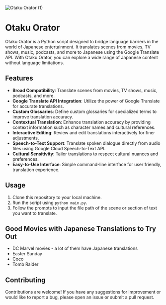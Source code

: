 ![Otaku Orator (1)](https://github.com/TechieTeee/Otaku_Orartor/assets/100870737/125c670d-9db5-49ba-94e4-99c34fa6d509)
# Otaku Orator
Otaku Orator is a Python script designed to bridge language barriers in the world of Japanese entertainment. It translates scenes from movies, TV shows, music, podcasts, and more to Japanese using the Google Translate API. With Otaku Orator, you can explore a wide range of Japanese content without language limitations.

## Features
- **Broad Compatibility**: Translate scenes from movies, TV shows, music, podcasts, and more.
- **Google Translate API Integration**: Utilize the power of Google Translate for accurate translations.
- **Custom Glossaries**: Define custom glossaries for specialized terms to improve translation accuracy.
- **Contextual Translation**: Enhance translation accuracy by providing context information such as character names and cultural references.
- **Interactive Editing**: Review and edit translations interactively for finer adjustments.
- **Speech-to-Text Support**: Translate spoken dialogue directly from audio files using Google Cloud Speech-to-Text API.
- **Cultural Sensitivity**: Tailor translations to respect cultural nuances and preferences.
- **Easy-to-Use Interface**: Simple command-line interface for user friendly, translation experience.

## Usage
1. Clone this repository to your local machine.
2. Run the script using `python main.py`.
3. Follow the prompts to input the file path of the scene or section of text you want to translate.

## Good Movies with Japanese Translations to Try Out
- DC Marvel movies - a lot of them have Japanese translations
- Easter Sunday
- Coco
- Tomb Raider

## Contributing
Contributions are welcome! If you have any suggestions for improvement or would like to report a bug, please open an issue or submit a pull request.
